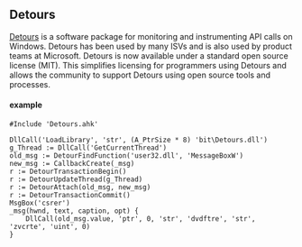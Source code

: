 ## Detours

[Detours](https://github.com/microsoft/Detours) is a software package for monitoring and instrumenting API calls on Windows. Detours has been used by many ISVs and is also used by product teams at Microsoft. Detours is now available under a standard open source license (MIT). This simplifies licensing for programmers using Detours and allows the community to support Detours using open source tools and processes.

#### example
```autohotkey
#Include 'Detours.ahk'

DllCall('LoadLibrary', 'str', (A_PtrSize * 8) 'bit\Detours.dll')
g_Thread := DllCall('GetCurrentThread')
old_msg := DetourFindFunction('user32.dll', 'MessageBoxW')
new_msg := CallbackCreate(_msg)
r := DetourTransactionBegin()
r := DetourUpdateThread(g_Thread)
r := DetourAttach(old_msg, new_msg)
r := DetourTransactionCommit()
MsgBox('csrer')
_msg(hwnd, text, caption, opt) {
	DllCall(old_msg.value, 'ptr', 0, 'str', 'dvdftre', 'str', 'zvcrte', 'uint', 0)
}
```